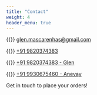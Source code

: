 ```yaml
---
title: "Contact"
weight: 4
header_menu: true
---
```


{{<icon class="fa fa-envelope">}}&nbsp;[glen.mascarenhas@gmail.com](mailto:glen.mascarenhas@gmail.com)

{{<icon class="fa fa-phone">}}&nbsp;[+91 9820374383](tel:+919820374383)

{{<icon class="fa fa-whatsapp">}}&nbsp;[+91 9820374383 - Glen](https://api.whatsapp.com/send?phone=919820374383)

{{<icon class="fa fa-whatsapp">}}&nbsp;[+91 9930675460 - Anevay](https://api.whatsapp.com/send?phone=919930675460)

Get in touch to place your orders!
